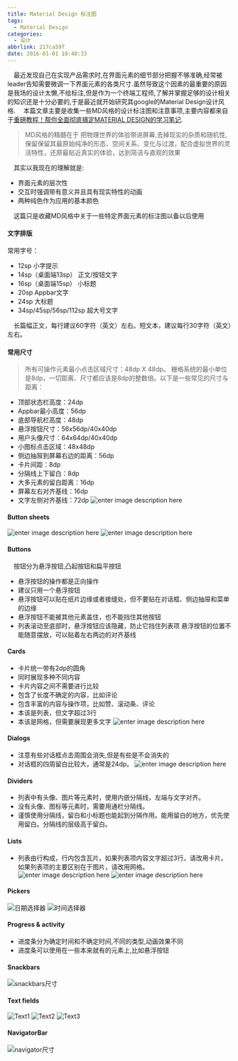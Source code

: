 ```yaml
---
title: Material Design 标注图
tags:
  - Material Design
categories:
  - 设计
abbrlink: 217ca59f
date: 2016-01-01 18:40:33
---
```


&emsp;最近发现自己在实现产品需求时,在界面元素的细节部分把握不够准确,经常被leader告知需要微调一下界面元素的各类尺寸.虽然导致这个因素的最重要的原因是我场的设计太懒,不给标注,但是作为一个终端工程师,了解并掌握足够的设计相关的知识还是十分必要的,于是最近就开始研究其google的Material Design设计风格.
&emsp;本篇文章主要是收集一些MD风格的设计标注图和注意事项,主要内容都来自于[重磅教程！帮你全面彻底搞定MATERIAL DESIGN的学习笔记](http://www.uisdc.com/comprehensive-material-design-note#).
> MD风格的精髓在于
> 把物理世界的体验带进屏幕,去掉现实的杂质和随机性,保留保留其最原始纯净的形态、空间关系、变化与过渡，配合虚拟世界的灵活特性，还原最贴近真实的体验，达到简洁与直观的效果

&emsp;其实以我现在的理解就是:
-  界面元素的层次性
-  交互时强调带有意义并且具有现实特性的动画
-  两种纯色作为应用的基本颜色

&emsp;这篇只是收藏MD风格中关于一些特定界面元素的标注图以备以后使用

#### 文字排版
常用字号：

- 12sp 小字提示
- 14sp（桌面端13sp） 正文/按钮文字
- 16sp（桌面端15sp） 小标题
- 20sp Appbar文字
- 24sp 大标题
- 34sp/45sp/56sp/112sp 超大号文字

&emsp;长篇幅正文，每行建议60字符（英文）左右。短文本，建议每行30字符（英文）左右。

#### 常用尺寸
>所有可操作元素最小点击区域尺寸：48dp X 48dp。
  栅格系统的最小单位是8dp，一切距离、尺寸都应该是8dp的整数倍。以下是一些常见的尺寸与距离：

- 顶部状态栏高度：24dp
- Appbar最小高度：56dp
- 底部导航栏高度：48dp
- 悬浮按钮尺寸：56x56dp/40x40dp
- 用户头像尺寸：64x64dp/40x40dp
- 小图标点击区域：48x48dp
- 侧边抽屉到屏幕右边的距离：56dp
- 卡片间距：8dp
- 分隔线上下留白：8dp
- 大多元素的留白距离：16dp
- 屏幕左右对齐基线：16dp
- 文字左侧对齐基线：72dp
![enter image description here](http://7xjsjy.com1.z0.glb.clouddn.com/MD_a-33.png)
#### Button sheets
![enter image description here](http://7xjsjy.com1.z0.glb.clouddn.com/MD_button_sheet_1.png)
![enter image description here](http://7xjsjy.com1.z0.glb.clouddn.com/MD_button_sheet_2.png)
#### Buttons
&emsp;按钮分为悬浮按钮,凸起按钮和扁平按钮

- 悬浮按钮的操作都是正向操作
- 建议只用一个悬浮按钮
- 悬浮按钮可以贴在纸片边缘或者接缝处，但不要贴在对话框、侧边抽屉和菜单的边缘
- 悬浮按钮不能被其他元素盖住，也不能挡住其他按钮
- 列表滚动至底部时，悬浮按钮应该隐藏，防止它挡住列表项
悬浮按钮的位置不能随意摆放，可以贴着左右两边的对齐基线

#### Cards

- 卡片统一带有2dp的圆角
- 同时展现多种不同内容
- 卡片内容之间不需要进行比较
- 包含了长度不确定的内容，比如评论
- 包含丰富的内容与操作项，比如赞、滚动条、评论
- 本该是列表，但文字超过3行
- 本该是网格，但需要展现更多文字
![enter image description here](http://7xjsjy.com1.z0.glb.clouddn.com/MD_cards_1.png)
#### Dialogs

- 注意有些对话框点击周围会消失,但是有些是不会消失的
- 对话框的四周留白比较大，通常是24dp。
![enter image description here](http://7xjsjy.com1.z0.glb.clouddn.com/MD_dialog_1.png)
#### Dividers

- 列表中有头像、图片等元素时，使用内嵌分隔线，左端与文字对齐。
- 没有头像、图标等元素时，需要用通栏分隔线。
- 谨慎使用分隔线，留白和小标题也能起到分隔作用。能用留白的地方，优先使用留白。分隔线的层级高于留白。

#### Lists
- 列表由行构成，行内包含瓦片。如果列表项内容文字超过3行，请改用卡片。如果列表项的主要区别在于图片，请改用网格。 
![enter image description here](http://7xjsjy.com1.z0.glb.clouddn.com/MD_list_1.png)
![enter image description here](http://7xjsjy.com1.z0.glb.clouddn.com/MD_list_2.png)
#### Pickers
![日期选择器](http://7xjsjy.com1.z0.glb.clouddn.com/MD_pickers_1.png)
![时间选择器](http://7xjsjy.com1.z0.glb.clouddn.com/MD_pickers_1.png)
#### Progress & activity

- 进度条分为确定时间和不确定时间,不同的类型,动画效果不同
- 进度条可以使用在一些本来就有的元素上,比如悬浮按钮

#### Snackbars
![snackbars尺寸](http://7xjsjy.com1.z0.glb.clouddn.com/MD_snackbars_1.png)
#### Text fields
![Text1](http://7xjsjy.com1.z0.glb.clouddn.com/MD_text_fields_1.png)
![Text2](http://7xjsjy.com1.z0.glb.clouddn.com/MD_text_fields_2.png)
![Text3](http://7xjsjy.com1.z0.glb.clouddn.com/MD_text_fields_3.png)
#### NavigatorBar
![navigator尺寸](http://7xjsjy.com1.z0.glb.clouddn.com/MD_navigator_1.png)


